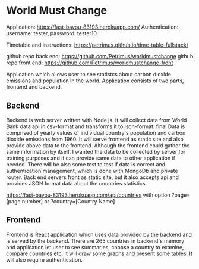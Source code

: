 # World Must Change

Application: https://fast-bayou-83193.herokuapp.com/
Authentication: username: tester, password: tester10.

Timetable and instructions: https://petrimus.github.io/time-table-fullstack/

github repo back end: https://github.com/Petrimus/worldmustchange
github repo front end: https://github.com/Petrimus/worldmustchange-front


Application which allows user to see statistcs about carbon dioxide emissions and population in the world. Application consists of two parts, frontend and backend.

## Backend
Backend is web server written with Node js. It will collect data from World Bank data api in csv-format and transforms it to json-format. final Data is comprised of yearly values of individual country's population and carbon dioxide emissions from 1960.  It will serve frontend as static site and also provide above data to the frontend. Although the frontend could gather the same information by itself, I wanted the data to be collected by server for training purposes and it can provide same data to other application if needed. There will be also some test to test if data is correct and authentication management, which is done with MongoDb and private router. Back end servers front as static site, but it also accepts api and provides JSON format data about the countries statistics.

https://fast-bayou-83193.herokuapp.com/api/countries with option ?page=[page number] or ?country=[Country Name].

## Frontend 
Frontend is React application which uses data provided by the backend and is served by the backend. There are 265 countries in backend's memory and application let user to see summaries, choose a country to examine, compare countries etc. It will draw some graphs and present some tables. It will also require authentication.
